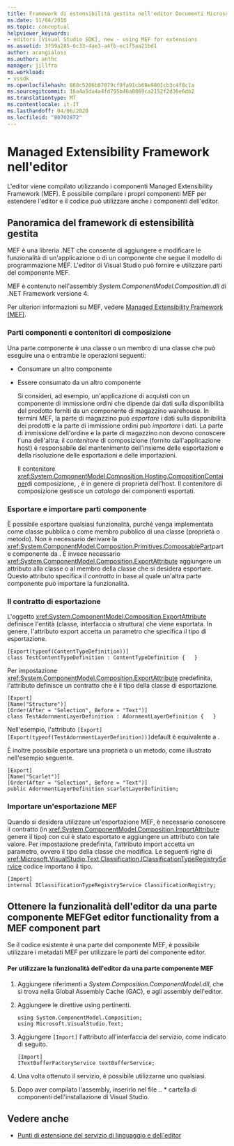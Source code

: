 ```yaml
---
title: Framework di estensibilità gestita nell'editor Documenti Microsoft
ms.date: 11/04/2016
ms.topic: conceptual
helpviewer_keywords:
- editors [Visual Studio SDK], new - using MEF for extensions
ms.assetid: 3f59a285-6c33-4ae3-a4fb-ec1f5aa21bd1
author: acangialosi
ms.author: anthc
manager: jillfra
ms.workload:
- vssdk
ms.openlocfilehash: 888c5206b87079cf9fa91cb68e9801cb3c4f8c1a
ms.sourcegitcommit: 16a4a5da4a4fd795b46a0869ca2152f2d36e6db2
ms.translationtype: MT
ms.contentlocale: it-IT
ms.lasthandoff: 04/06/2020
ms.locfileid: "80702872"
---
```

# <a name="managed-extensibility-framework-in-the-editor"></a>Managed Extensibility Framework nell'editor
L'editor viene compilato utilizzando i componenti Managed Extensibility Framework (MEF). È possibile compilare i propri componenti MEF per estendere l'editor e il codice può utilizzare anche i componenti dell'editor.

## <a name="overview-of-the-managed-extensibility-framework"></a>Panoramica del framework di estensibilità gestita
 MEF è una libreria .NET che consente di aggiungere e modificare le funzionalità di un'applicazione o di un componente che segue il modello di programmazione MEF. L'editor di Visual Studio può fornire e utilizzare parti del componente MEF.

 MEF è contenuto nell'assembly *System.ComponentModel.Composition.dll* di .NET Framework versione 4.

 Per ulteriori informazioni su MEF, vedere [Managed Extensibility Framework (MEF)](/dotnet/framework/mef/index).

### <a name="component-parts-and-composition-containers"></a>Parti componenti e contenitori di composizione
 Una parte componente è una classe o un membro di una classe che può eseguire una o entrambe le operazioni seguenti:

- Consumare un altro componente

- Essere consumato da un altro componente

  Si consideri, ad esempio, un'applicazione di acquisti con un componente di immissione ordini che dipende dai dati sulla disponibilità del prodotto forniti da un componente di magazzino warehouse. In termini MEF, la parte di magazzino può *esportare* i dati sulla disponibilità dei prodotti e la parte di immissione ordini può *importare* i dati. La parte di immissione dell'ordine e la parte di magazzino non devono conoscere l'una dell'altra; il *contenitore* di composizione (fornito dall'applicazione host) è responsabile del mantenimento dell'insieme delle esportazioni e della risoluzione delle esportazioni e delle importazioni.

  Il contenitore <xref:System.ComponentModel.Composition.Hosting.CompositionContainer>di composizione, , è in genere di proprietà dell'host. Il contenitore di composizione gestisce un *catalogo* dei componenti esportati.

### <a name="export-and-import-component-parts"></a>Esportare e importare parti componente
 È possibile esportare qualsiasi funzionalità, purché venga implementata come classe pubblica o come membro pubblico di una classe (proprietà o metodo). Non è necessario derivare la <xref:System.ComponentModel.Composition.Primitives.ComposablePart>parte componente da . È invece necessario <xref:System.ComponentModel.Composition.ExportAttribute> aggiungere un attributo alla classe o al membro della classe che si desidera esportare. Questo attributo specifica il *contratto* in base al quale un'altra parte componente può importare la funzionalità.

### <a name="the-export-contract"></a>Il contratto di esportazione
 L'oggetto <xref:System.ComponentModel.Composition.ExportAttribute> definisce l'entità (classe, interfaccia o struttura) che viene esportata. In genere, l'attributo export accetta un parametro che specifica il tipo di esportazione.

```
[Export(typeof(ContentTypeDefinition))]
class TestContentTypeDefinition : ContentTypeDefinition {   }
```

 Per impostazione <xref:System.ComponentModel.Composition.ExportAttribute> predefinita, l'attributo definisce un contratto che è il tipo della classe di esportazione.

```
[Export]
[Name("Structure")]
[Order(After = "Selection", Before = "Text")]
class TestAdornmentLayerDefinition : AdornmentLayerDefinition {   }
```

 Nell'esempio, l'attributo `[Export]` `[Export(typeof(TestAdornmentLayerDefinition))]`default è equivalente a .

 È inoltre possibile esportare una proprietà o un metodo, come illustrato nell'esempio seguente.

```
[Export]
[Name("Scarlet")]
[Order(After = "Selection", Before = "Text")]
public AdornmentLayerDefinition scarletLayerDefinition;
```

### <a name="import-a-mef-export"></a>Importare un'esportazione MEF
 Quando si desidera utilizzare un'esportazione MEF, è necessario conoscere il contratto (in <xref:System.ComponentModel.Composition.ImportAttribute> genere il tipo) con cui è stato esportato e aggiungere un attributo con tale valore. Per impostazione predefinita, l'attributo import accetta un parametro, ovvero il tipo della classe che modifica. Le seguenti righe di <xref:Microsoft.VisualStudio.Text.Classification.IClassificationTypeRegistryService> codice importano il tipo.

```
[Import]
internal IClassificationTypeRegistryService ClassificationRegistry;
```

## <a name="get-editor-functionality-from-a-mef-component-part"></a>Ottenere la funzionalità dell'editor da una parte componente MEFGet editor functionality from a MEF component part
 Se il codice esistente è una parte del componente MEF, è possibile utilizzare i metadati MEF per utilizzare le parti del componente editor.

#### <a name="to-consume-editor-functionality-from-a-mef-component-part"></a>Per utilizzare la funzionalità dell'editor da una parte componente MEF

1. Aggiungere riferimenti a *System.Composition.ComponentModel.dll*, che si trova nella Global Assembly Cache (GAC), e agli assembly dell'editor.

2. Aggiungere le direttive using pertinenti.

    ```
    using System.ComponentModel.Composition;
    using Microsoft.VisualStudio.Text;
    ```

3. Aggiungere `[Import]` l'attributo all'interfaccia del servizio, come indicato di seguito.

    ```
    [Import]
    ITextBufferFactoryService textBufferService;
    ```

4. Una volta ottenuto il servizio, è possibile utilizzarne uno qualsiasi.

5. Dopo aver compilato l'assembly, inserirlo nel file .. \* cartella di componenti dell'installazione di Visual Studio.

## <a name="see-also"></a>Vedere anche
- [Punti di estensione del servizio di linguaggio e dell'editor](../extensibility/language-service-and-editor-extension-points.md)
